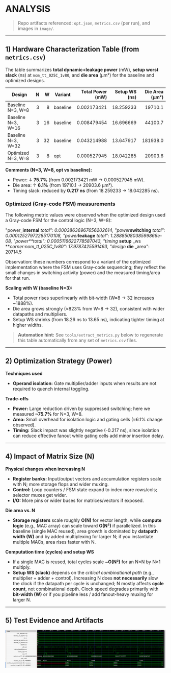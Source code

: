 # ANALYSIS

> Repo artifacts referenced: `opt.json`, `metrics.csv` (per run), and images in `image/`.

---

## 1) Hardware Characterization Table (from `metrics.csv`)

The table summarizes **total dynamic+leakage power** (mW), **setup worst slack** (ns) at `nom_tt_025C_1v80`, and **die area** (µm²) for the baseline and optimized designs.

| Design             |   N |   W | Variant  | Total Power (mW) | Setup WS (ns) | Die Area (µm²) |
| ------------------ | --: | --: | -------- | ---------------: | ------------: | -------------: |
| Baseline N=3, W=8  |   3 |   8 | baseline |      0.002173421 |     18.259233 |        19710.1 |
| Baseline N=3, W=16 |   3 |  16 | baseline |      0.008479454 |     16.696669 |        44100.7 |
| Baseline N=3, W=32 |   3 |  32 | baseline |      0.043214988 |     13.647917 |       181938.0 |
| Optimized N=3, W=8 |   3 |   8 | opt      |      0.000527945 |     18.042285 |        20903.6 |

**Comments (N=3, W=8, opt vs baseline):**

- Power: ↓ **75.7%** (from 0.002173421 mW → 0.000527945 mW).
- Die area: ↑ **6.1%** (from 19710.1 → 20903.6 µm²).
- Timing slack: reduced by **0.217 ns** (from 18.259233 → 18.042285 ns).

### Optimized (Gray-code FSM) measurements

The following metric values were observed when the optimized design used a Gray-code FSM for the control logic (N=3, W=8):

"power_**internal** _total": 0.00038636967656202614,
"power_**switching** _total": 0.00012527972285170108,
"power_**leakage** _total": 1.2888508038599866e-08,
"power**total": 0.0005116622778587043,
"timing_ **setup** _ws **_corner:nom_tt_025C_1v80": 17.9787425591463,
"design_ **die** _area": 20714.5

Observation: these numbers correspond to a variant of the optimized implementation where the FSM uses Gray-code sequencing; they reflect the small changes in switching activity (power) and the measured timing/area for that run.

**Scaling with W (baseline N=3):**

- Total power rises superlinearly with bit-width (W=8 → 32 increases ~1888%).
- Die area grows strongly (≈823% from W=8 → 32), consistent with wider datapaths and multipliers.
- Setup WS shrinks (from 18.26 ns to 13.65 ns), indicating tighter timing at higher widths.

> **Automation hint:** See `tools/extract_metrics.py` below to regenerate this table automatically from any set of `metrics.csv` files.

---

## 2) Optimization Strategy (Power)

**Techniques used**

- **Operand isolation:** Gate multiplier/adder inputs when results are not required to quench internal toggling.

**Trade-offs**

- **Power:** Large reduction driven by suppressed switching; here we measured **~75.7%** for N=3, W=8.
- **Area:** Small overhead for isolation logic and gating cells (≈6.1% change observed).
- **Timing:** Slack impact was slightly negative (-0.217 ns), since isolation can reduce effective fanout while gating cells add minor insertion delay.

---

## 4) Impact of Matrix Size (N)

**Physical changes when increasing N**

- **Register banks:** Input/output vectors and accumulation registers scale with N; more storage flops and wider muxing.
- **Control:** Loop counters / FSM state expand to index more rows/cols; selector muxes get wider.
- **I/O:** More pins or wider buses for matrices/vectors if exposed.

**Die area vs. N**

- **Storage registers** scale roughly **O(N)** for vector length, while **compute logic** (e.g., MAC array) can scale toward **O(N²)** if parallelized. In this baseline (single MAC reused), area growth is dominated by **datapath width (W)** and by added multiplexing for larger N; if you instantiate multiple MACs, area rises faster with N.

**Computation time (cycles) and setup WS**

- If a single MAC is reused, total cycles scale ~**O(N²)** for an N×N by N×1 multiply.
- **Setup WS (slack)** depends on the _critical combinational path_ (e.g., multiplier + adder + control). Increasing N does **not necessarily** slow the clock if the datapath per cycle is unchanged; N mostly affects **cycle count**, not combinational depth. Clock speed degrades primarily with **bit-width (W)** or if you pipeline less / add fanout-heavy muxing for larger N.

---

## 5) Test Evidence and Artifacts

![Waveform](imgs/opt_vs_baseline.png)
